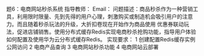 题6：电商网站秒杀系统
指导教师：
Email：
问题描述：商品秒杀作为一种营销工具，利用限时限量、先到先得的用户心理，刺激购买或制造机会吸引用户的注意力。而且随着秒杀玩法的升级，大折扣卷现在开始作为商品使用 优惠券联动玩法，促进店铺销售。使用分布式缓存Redis实现电商秒杀抢购功能，指导用户体验如何配置及使用华为云分布式缓存Redis。
实现要求：
1 创建配置Redis缓存实例公网访问
2 电商产品查询
3 电商网站秒杀功能
4 电商网站云部署


